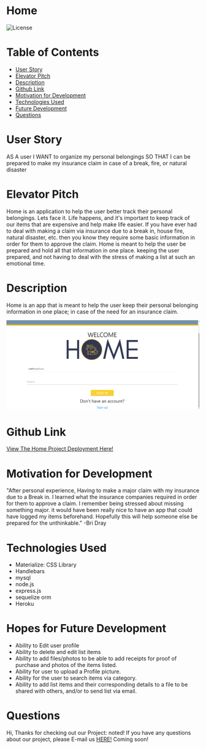 # Home

![License](https://img.shields.io/static/v1?label=License&message=MIT&color=GREEN)

# Table of Contents
* [User Story](#user)
* [Elevator Pitch](#elevator)
* [Description](#description)
* [Github Link](#github)
* [Motivation for Development](#motivation)
* [Technologies Used](#technologies)
* [Future Development](#hopes)
* [Questions](#questions)

# User Story

AS A user
I WANT to organize my personal belongings
SO THAT I can be prepared to make my insurance claim in case of a break, fire, or natural disaster

# Elevator Pitch
Home is an application to help the user better track their personal belongings. Lets face it. Life happens, and it's important to keep track of our items that are expensive and help make life easier. If you have ever had to deal with making a claim via insurance due to a break in, house fire, natural disaster, etc. then you know they require some basic information in order for them to approve the claim. Home is meant to help the user be prepared and hold all that information in one place. keeping the user prepared, and not having to deal with the stress of making a list at such an emotional time. 

# Description
Home is an app that is meant to help the user keep their personal belonging information in one place; in case of the need for an insurance claim.

![Home Project Screenshot](/public/images/signinshot.png?raw=true "Home1")

# Github Link
[View The Home Project Deployment Here!](https://myhome.herokuapp.com/SignInPage)

# Motivation for Development
"After personal experience, Having to make a major claim with my insurance due to a Break in. I learned what the insurance companies required in order for them to approve a claim. I remember being stressed about missing something major. it would have been really nice to have an app that could have logged my items beforehand. Hopefully this will help someone else be prepared for the unthinkable." -Bri Dray

# Technologies Used
* Materialize: CSS Library
* Handlebars
* mysql
* node.js
* express.js
* sequelize orm
* Heroku 

# Hopes for Future Development
* Ability to Edit user profile
* Ability to delete and edit list items
* Ability to add files/photos to be able to add receipts for proof of purchase and photos of the items listed.
* Ability for user to upload a Profile picture.
* Ability for the user to search items via category.
* Ability to add list items and their corresponding details to a file to be shared with others, and/or to send list via email.

# Questions
Hi, Thanks for checking out our Project: noted! If you have any questions about our project, please E-mail us [HERE!](mailto:homedatabaseapplication@gmail.com) Coming soon!

